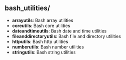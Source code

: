 
## bash_utilities/

* **arrayutils**: Bash array utilities
* **coreutils**: Bash core utilities
* **dateandtimeutils**: Bash date and time utilities
* **fileanddirectoryutils**: Bash file and directory utilities
* **httputils**: Bash http utilities
* **numberutils**: Bash number utilities
* **stringutils**: Bash string utilities
